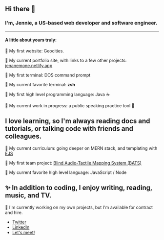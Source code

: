 ## Hi there 👋

### I'm, Jennie, a US-based web developer and software engineer. 
---

#### A little about yours truly:
:hatching_chick: My first website: Geocities.   

:star2: My current portfolio site, with links to a few other projects: [jenanemone.netlify.app](https://jenanemone.netlify.app)  
   
     
:hatching_chick: My first terminal: DOS command prompt    

:blue_heart: My current favorite terminal: **zsh**    
    
    
:hatching_chick: My first high level programming language: Java :coffee:      

:rocket: My current work in progress: a public speaking practice tool :speak_no_evil:    
    
     
I love learning, so I'm always reading docs and tutorials, or talking code with friends and colleagues.
---

:calendar: My current curriculum: going deeper on MERN stack, and templating with [EJS](https://ejs.co/#promo)    
    
     
:hatching_chick: My first team project: [Blind Audio-Tactile Mapping System (BATS)](https://www.python.org/success-stories/python-in-the-blind-audio-tactile-mapping-system/)     
    
     
:sparkling_heart: My current favorite high level language: JavaScript / Node    

:sparkles: In addition to coding, I enjoy writing, reading, music, and TV.    
 ---   
    
:pushpin: I'm currently working on my own projects, but I'm available for contract and hire.    


* [Twitter](https://twitter.com/jenanemone)
* [LinkedIn](https://www.linkedin.com/in/jennifer-allen-jenanemone/)
* [Let's meet!](https://calendly.com/jenanemone/coffee-chat)
<!--
**jenanemone/jenanemone** is a ✨ _special_ ✨ repository because its `README.md` (this file) appears on your GitHub profile.

Here are some ideas to get you started:

- 🔭 I’m currently working on ...
- 🌱 I’m currently learning ...
- 👯 I’m looking to collaborate on ...
- 🤔 I’m looking for help with ...
- 💬 Ask me about ...
- 📫 How to reach me: ...
- 😄 Pronouns: ...
- ⚡ Fun fact: ...
-->
